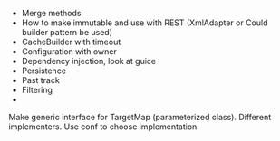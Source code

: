 + Merge methods
+ How to make immutable and use with REST (XmlAdapter or Could builder pattern be used) 
+ CacheBuilder with timeout
+ Configuration with owner
+ Dependency injection, look at guice
+ Persistence
+ Past track
+ Filtering
+ 

Make generic interface for TargetMap (parameterized class). Different implementers.
Use conf to choose implementation
